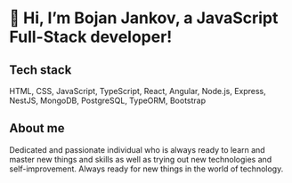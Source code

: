 # 👋 Hi, I’m Bojan Jankov, a JavaScript Full-Stack developer!

## Tech stack
HTML, CSS, JavaScript, TypeScript, React, Angular, Node.js, Express, NestJS, MongoDB, PostgreSQL, TypeORM, Bootstrap

## About me
Dedicated and passionate individual who is always ready to learn and master
new things and skills as well as trying out new technologies and self-improvement. Always ready for new things in the world of technology.
